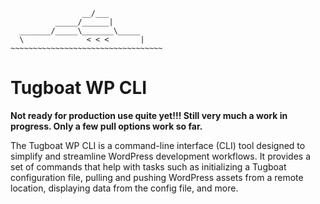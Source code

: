 ``````
                __/___            
          _____/______|           
  _______/_____\_______\_____     
  \              < < <       |    
~~~~~~~~~~~~~~~~~~~~~~~~~~~~~~~~~~
``````

# Tugboat WP CLI

**Not ready for production use quite yet!!! Still very much a work in progress. Only a few pull options work so far.**

The Tugboat WP CLI is a command-line interface (CLI) tool designed to simplify and streamline WordPress development workflows. It provides a set of commands that help with tasks such as initializing a Tugboat configuration file, pulling and pushing WordPress assets from a remote location, displaying data from the config file, and more.

